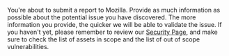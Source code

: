 You're about to submit a report to Mozilla. Provide as much information as possible about the potential issue you have discovered. The more information you provide, the quicker we will be able to validate the issue. If you haven't yet, please remember to review our [Security Page](https://hackerone.com/mozilla_core_services), and make sure to check the list of assets in scope and the list of out of scope vulnerabilities.
